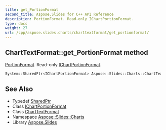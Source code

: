 ```yaml
---
title: get_PortionFormat
second_title: Aspose.Slides for C++ API Reference
description: PortionFormat. Read-only IChartPortionFormat.
type: docs
weight: 27
url: /cpp/aspose.slides.charts/charttextformat/get_portionformat/
---
```

## ChartTextFormat::get_PortionFormat method


[PortionFormat](../../../aspose.slides/portionformat/). Read-only [IChartPortionFormat](../../ichartportionformat/).

```cpp
System::SharedPtr<IChartPortionFormat> Aspose::Slides::Charts::ChartTextFormat::get_PortionFormat() override
```

## See Also

* Typedef [SharedPtr](../../../system/sharedptr/)
* Class [IChartPortionFormat](../../ichartportionformat/)
* Class [ChartTextFormat](../)
* Namespace [Aspose::Slides::Charts](../../)
* Library [Aspose.Slides](../../../)
